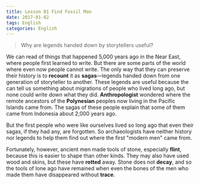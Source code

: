 ```yaml
---
title: Lesson 01 Find Fossil Man
date: 2017-01-02
tags: English
categories: English
---
```


> Why are legends handed down by storytellers useful?



We can read of things that happened 5,000 years ago in the Near East, where people first learned to write. But there are some parts of the world where even now people cannot write. The only way that they can preserve their history is to **recount** it as **sagas**—legends handed down from one generation of storyteller to another. These legends are useful because the can tell us something about migrations of people who lived long ago, but none could write down what they did. **Anthropologist** wondered where the remote ancestors of the **Polynesian** peoples now living in the Pacific Islands came from. The sagas of these people explain that some of them came from Indonesia about 2,000 years ago.


But the first people who were like ourselves lived so long ago that even their sagas, if they had any, are forgotten. So archaeologists have neither history nor legends to help them find out where the first "modern men" came from.


Fortunately, however, ancient men made tools of stone, especially **flint**, because this is easier to shape than other kinds. They may also have used wood and skins, but these have **rotted** away. Stone does not **decay**, and so the tools of lone ago have remained when even the bones of the men who made them have disappeared without **trace**.
